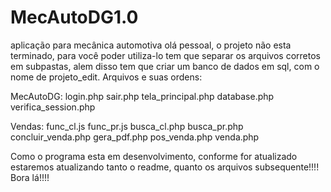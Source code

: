 # MecAutoDG1.0
aplicação para mecânica automotiva
olá pessoal, o projeto não esta terminado, para você poder utiliza-lo tem que separar os arquivos corretos
em subpastas, alem disso tem que criar um banco de dados em sql, com o nome de projeto_edit.
Arquivos e suas ordens:

MecAutoDG:
login.php
sair.php
tela_principal.php
database.php
verifica_session.php

Vendas:
func_cl.js
func_pr.js
busca_cl.php
busca_pr.php
concluir_venda.php
gera_pdf.php
pos_venda.php
venda.php

Como o programa esta em desenvolvimento, conforme for atualizado estaremos atualizando tanto o readme, quanto os arquivos subsequente!!!!
Bora lá!!!!
